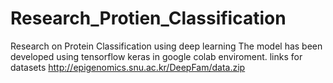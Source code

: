 # Research_Protien_Classification
Research on Protein Classification using deep learning
The model has been developed using tensorflow keras in google colab enviroment.
links for datasets 
http://epigenomics.snu.ac.kr/DeepFam/data.zip
